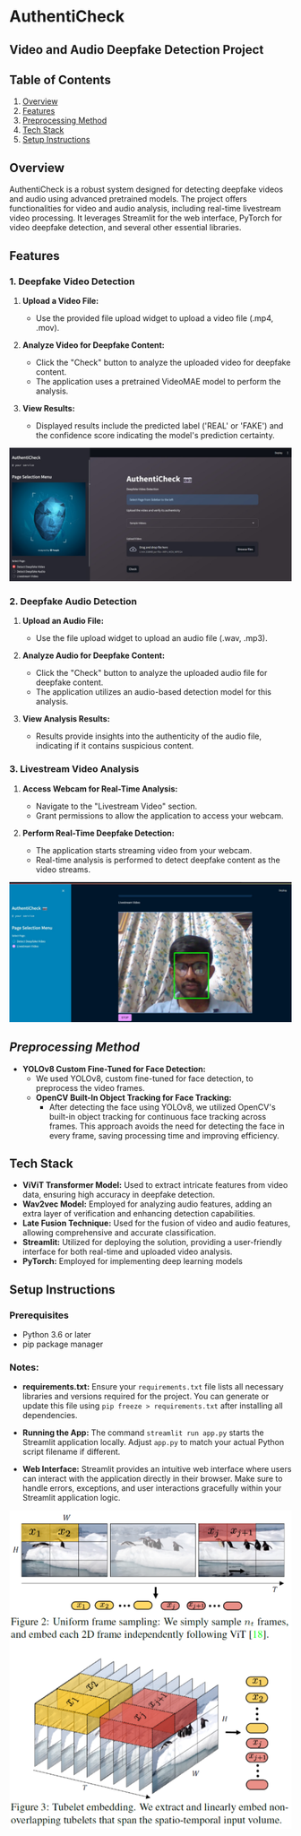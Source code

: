 # AuthentiCheck

## Video and Audio Deepfake Detection Project

## Table of Contents
1. [Overview](#overview)
2. [Features](#features)
3. [Preprocessing Method](#preprocessing-method)
4. [Tech Stack](#tech-stack)
5. [Setup Instructions](#setup-instructions)

## Overview

AuthentiCheck is a robust system designed for detecting deepfake videos and audio using advanced pretrained models. The project offers functionalities for video and audio analysis, including real-time livestream video processing. It leverages Streamlit for the web interface, PyTorch for video deepfake detection, and several other essential libraries.

## Features

### 1. Deepfake Video Detection

1. **Upload a Video File:**
   - Use the provided file upload widget to upload a video file (.mp4, .mov).

2. **Analyze Video for Deepfake Content:**
   - Click the "Check" button to analyze the uploaded video for deepfake content.
   - The application uses a pretrained VideoMAE model to perform the analysis.

3. **View Results:**
   - Displayed results include the predicted label ('REAL' or 'FAKE') and the confidence score indicating the model's prediction certainty.

![Deepfake Video](Images/i1.jpg)

### 2. Deepfake Audio Detection

1. **Upload an Audio File:**
   - Use the file upload widget to upload an audio file (.wav, .mp3).

2. **Analyze Audio for Deepfake Content:**
   - Click the "Check" button to analyze the uploaded audio file for deepfake content.
   - The application utilizes an audio-based detection model for this analysis.

3. **View Analysis Results:**
   - Results provide insights into the authenticity of the audio file, indicating if it contains suspicious content.

### 3. Livestream Video Analysis

1. **Access Webcam for Real-Time Analysis:**
   - Navigate to the "Livestream Video" section.
   - Grant permissions to allow the application to access your webcam.

2. **Perform Real-Time Deepfake Detection:**
   - The application starts streaming video from your webcam.
   - Real-time analysis is performed to detect deepfake content as the video streams.

![Livestream Analysis](Images/i2.jpg)

## *Preprocessing Method*
- **YOLOv8 Custom Fine-Tuned for Face Detection:**
    - We used YOLOv8, custom fine-tuned for face detection, to preprocess the video frames.
    - **OpenCV Built-In Object Tracking for Face Tracking:**
        - After detecting the face using YOLOv8, we utilized OpenCV's built-in object tracking for continuous face tracking across frames. This approach avoids the need for detecting the face in every frame, saving processing time and improving efficiency.

## Tech Stack

- **ViViT Transformer Model:** Used to extract intricate features from video data, ensuring high accuracy in deepfake detection.
- **Wav2vec Model:** Employed for analyzing audio features, adding an extra layer of verification and enhancing detection capabilities.
- **Late Fusion Technique:** Used for the fusion of video and audio features, allowing comprehensive and accurate classification.
- **Streamlit:** Utilized for deploying the solution, providing a user-friendly interface for both real-time and uploaded video analysis.
- **PyTorch:** Employed for implementing deep learning models

## Setup Instructions

### Prerequisites
- Python 3.6 or later
- pip package manager

### Notes:
- **requirements.txt:** Ensure your `requirements.txt` file lists all necessary libraries and versions required for the project. You can generate or update this file using `pip freeze > requirements.txt` after installing all dependencies.
  
- **Running the App:** The command `streamlit run app.py` starts the Streamlit application locally. Adjust `app.py` to match your actual Python script filename if different.
  
- **Web Interface:** Streamlit provides an intuitive web interface where users can interact with the application directly in their browser. Make sure to handle errors, exceptions, and user interactions gracefully within your Streamlit application logic.

![ViViT](Images/img_vivit.png)